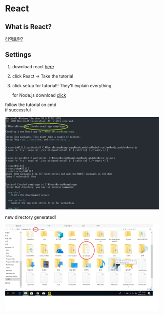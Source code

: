 # React  

## What is React?   
[리액트란?](http://blog.naver.com/PostView.nhn?blogId=jdub7138&logNo=221071408817&parentCategoryNo=&categoryNo=109&viewDate=&isShowPopularPosts=true&from=search)

## Settings

1. download react [here](https://arc.js.org/)    
2. click React -> Take the tutorial   
3. click setup for tutorial!! They'll explain everything   

   for Node.js download [click](https://nodejs.org/ko/download/)   
      
        
           
              
                 
                 
follow the tutorial on cmd   
if successful   

![image_r1](./image_r1.png)   
    
new directory generated!    
    
    
![image_r2](./image_r2.png)

